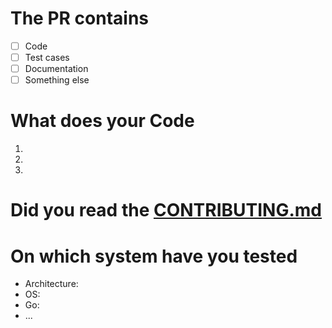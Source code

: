 # The PR contains
* [ ] Code
* [ ] Test cases
* [ ] Documentation
* [ ] Something else

# What does your Code
1.
2.
3.

# Did you read the [CONTRIBUTING.md](https://github.com/SimonWaldherr/golibs/blob/master/CONTRIBUTING.md)


# On which system have you tested
* Architecture: 
* OS: 
* Go: 
* ... 